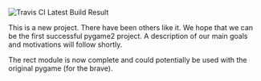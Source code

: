 ![Travis CI Latest Build Result](https://travis-ci.org/wkmanire/pygame.svg?branch=develop)

This is a new project. There have been others like it. We hope that we
can be the first successful pygame2 project. A description of our main goals
and motivations will follow shortly.

The rect module is now complete and could potentially be used with the original
pygame (for the brave).

